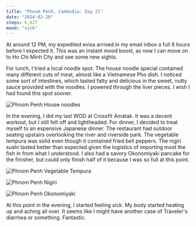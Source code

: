 ```yaml
---
title: "Phnom Penh, Cambodia: Day 21"
date: "2024-02-20"
steps: 6,627
mood: "sick"
---
```


At around 12 PM, my expedited evisa arrived in my email inbox a full 8 hours before I expected it. This was an instant mood boost, as now I can move on to Ho Chi Minh City and see some new sights.

For lunch, I tried a local noodle spot. The house noodle special contained many different cuts of meat, almost like a Vietnamese Pho dish. I noticed some sort of intestines, which tasted fatty and delicious in the sweet, nutty sauce provided with the noodles. I powered through the liver pieces. I wish I had found this spot sooner.

![Phnom Penh House noodles](/images/pp-house-noodles.jpeg)

In the evening, I did my last WOD at Crossfit Amatak. It was a decent workout, but I still felt off and lightheaded. For dinner, I decided to treat myself to an expensive Japanese dinner. The restaurant had outdoor seating upstairs overlooking the river and riverside park. The vegetable tempura was solid even though it contained fried bell peppers. The nigiri sushi tasted better than expected given the logistics of importing most the fish in from what I understood. I also had a savory Okonomiyaki pancake for the finisher, but could only finish half of it because I was so full at this point.

![Phnom Penh Vegetable Tempura](/images/pp-vegetable-tempura.jpeg)

![Phnom Penh Nigiri](/images/pp-nigiri.jpeg)

![Phnom Penh Okonomiyaki](/images/pp-okonomiyaki.jpeg)

At this point in the evening, I started feeling sick. My body started heating up and aching all over. It seems like I might have another case of Traveler's diarrhea or something. Fantastic.
